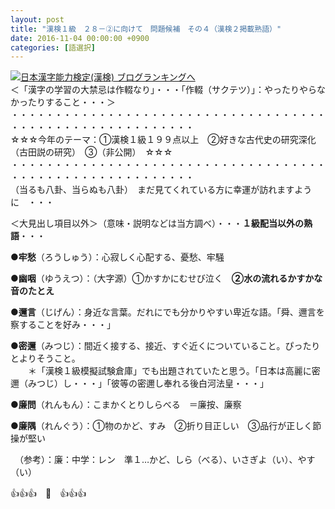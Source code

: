 ```yaml
---
layout: post
title: "漢検１級　２８－②に向けて　問題候補　その４（漢検２掲載熟語）"
date: 2016-11-04 00:00:00 +0900
categories: [語選択]
---
```


[![](/syuusyuu9701/assets/images/漢検１級-２８－②に向けて-問題候補-その４（漢検２掲載熟語）-br_c_3028_1.gif)](http://blog.with2.net/link.php?1659096:3028 "日本漢字能力検定(漢検) ブログランキングへ")[日本漢字能力検定(漢検) ブログランキングへ](http://blog.with2.net/link.php?1659096:3028)  
＜「漢字の学習の大禁忌は作輟なり」・・・「作輟（サクテツ）」：やったりやらなかったりすること・・・＞  
・・・・・・・・・・・・・・・・・・・・・・・・・・・・・・・・・・・・・・・・・・・・・・・・・・・・・・・・・  
☆☆☆今年のテーマ：①漢検１級１９９点以上　②好きな古代史の研究深化（古田説の研究）　③（非公開）　☆☆☆　　  
・・・・・・・・・・・・・・・・・・・・・・・・・・・・・・・・・・・・・・・・・・・・・・・・・・・・・・・・・  
（当るも八卦、当らぬも八卦）　まだ見てくれている方に幸運が訪れますように　・・・  
  
＜大見出し項目以外＞（意味・説明などは当方調べ）・・・**１級配当以外の熟語**・・・  
  
●**牢愁**（ろうしゅう）：心寂しく心配する、憂愁、牢騒  
  
●**幽咽**（ゆうえつ）：（大字源）①かすかにむせび泣く　**②水の流れるかすかな音のたとえ**  
  
●**邇言**（じげん）：身近な言葉。だれにでも分かりやすい卑近な語。「舜、邇言を察することを好み・・・」  
  
●**密邇**（みつじ）：間近く接する、接近、すぐ近くについていること。ぴったりとよりそうこと。　  
　　＊「漢検１級模擬試験倉庫」でも出題されていたと思う。「日本は高麗に密邇（みつじ）し・・・」「彼等の密邇し奉れる後白河法皇・・・」  
  
●**廉問**（れんもん）：こまかくとりしらべる　＝廉按、廉察  
  
●**廉隅**（れんぐう）：①物のかど、すみ　②折り目正しい　③品行が正しく節操が堅い  
  
　（参考）：廉：中学：レン　準１…かど、しら（べる）、いさぎよ（い）、やす（い）  
  
👍👍👍　🐒　👍👍👍  